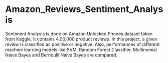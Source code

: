 # Amazon_Reviews_Sentiment_Analysis
Sentiment Analysis is done on Amazon Unlocked Phones dataset taken from Kaggle. It contains 4,00,000 product reviews. In this project, a given review is classified as positive or negative. Also, performances of different machine learning models like SVM, Random Forest Classifier, Multinomial Naive Bayes and Bernoulli Naive Bayes are compared.

